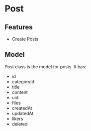 # Post

## Features

- Create Posts

## Model

Post class is the model for posts.
It has:

- id
- categoryId
- title
- content
- uid
- files
- createdAt
- updatedAt
- likers
- deleted
